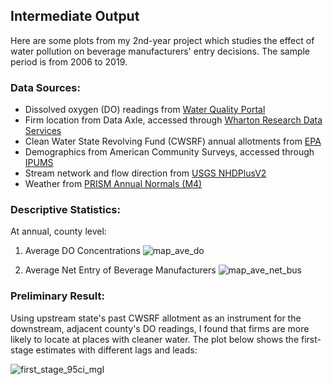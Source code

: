 ## Intermediate Output

Here are some plots from my 2nd-year project which studies the effect of water pollution on beverage manufacturers' entry decisions. The sample period is from 2006 to 2019. 



### Data Sources: 
- Dissolved oxygen (DO) readings from [Water Quality Portal](https://www.waterqualitydata.us/)
- Firm location from Data Axle, accessed through [Wharton Research Data Services](https://wrds-www.wharton.upenn.edu/pages/about/data-vendors/infogroup/)
- Clean Water State Revolving Fund (CWSRF) annual allotments from [EPA](https://www.epa.gov/cwsrf/clean-water-state-revolving-fund-cwsrf-allotments-federal-funds-states) 
- Demographics from American Community Surveys, accessed through [IPUMS](https://www.ipums.org/)
- Stream network and flow direction from [USGS NHDPlusV2](https://www.usgs.gov/national-hydrography/nhdplus-high-resolution)
- Weather from [PRISM Annual Normals (M4)](https://prism.oregonstate.edu/normals/)


### Descriptive Statistics:
At annual, county level:

1. Average DO Concentrations
![map_ave_do](https://github.com/ytyeh/foss-capstone/assets/133822845/51a0c824-b557-4928-bb31-63f2f9be5fdb)
 
2. Average Net Entry of Beverage Manufacturers
![map_ave_net_bus](https://github.com/ytyeh/foss-capstone/assets/133822845/e4b7f3a4-ade0-402f-a332-8307d047e329)


### Preliminary Result:
Using upstream state's past CWSRF allotment as an instrument for the downstream, adjacent county's DO readings, I found that firms are more likely to locate at places with cleaner water. The plot below shows the first-stage estimates with different lags and leads: 

![first_stage_95ci_mgl](https://github.com/ytyeh/foss-capstone/assets/133822845/8f518d66-014b-4bfc-bb94-a89f5e3e2b40)

